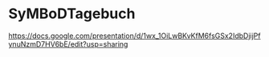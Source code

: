 # SyMBoDTagebuch

https://docs.google.com/presentation/d/1wx_1OiLwBKvKfM6fsGSx2IdbDjijPfynuNzmD7HV6bE/edit?usp=sharing
